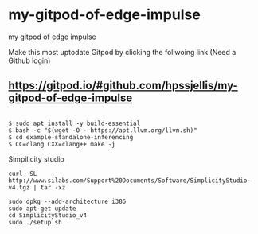 # my-gitpod-of-edge-impulse
my gitpod of edge impulse


Make this most uptodate Gitpod by clicking the follwoing link (Need a Github login)
## https://gitpod.io/#github.com/hpssjellis/my-gitpod-of-edge-impulse



```

$ sudo apt install -y build-essential
$ bash -c "$(wget -O - https://apt.llvm.org/llvm.sh)"
$ cd example-standalone-inferencing
$ CC=clang CXX=clang++ make -j

```




Simpilicity studio

```
curl -SL http://www.silabs.com/Support%20Documents/Software/SimplicityStudio-v4.tgz | tar -xz

sudo dpkg --add-architecture i386
sudo apt-get update
cd SimplicityStudio_v4
sudo ./setup.sh

```
